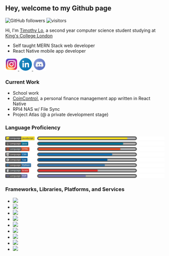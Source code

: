 ## **Hey, welcome to my Github page**
![GitHub followers](https://img.shields.io/github/followers/lochungtin?label=Follow&style=social)
![visitors](https://visitor-badge.glitch.me/badge?page_id=lochungtin.lochungtin)

Hi, I'm <a href="http://lochungtin.github.io/site">Timothy Lo</a>, a second year computer science student studying at <a href="https://www.kcl.ac.uk/">King's College London</a>
- Self taught MERN Stack web developer
- React Native mobile app developer


<a href="https://www.instagram.com/lochungtin/">
    <img width="40" src="icons/instagram.png"/>
</a>
<a href="https://www.linkedin.com/in/timothy-lo-chung-tin/">
    <img width="40" src="icons/linkedin.png"/>
</a>
<a href="https://discordapp.com/users/155275561256747008">
    <img width="40" src="icons/discord.png"/>
</a>

### **Current Work**
- School work
- <a href="http://lochungtin.github.io/coincontrol.web">CoinControl</a>, a personal finance management app written in React Native
- RPI4 NAS w/ File Sync
- Project Atlas (@ a private development stage)

### **Language Proficiency**

<img src="badges/js.svg" alt="prog">
<img src="badges/java.svg" alt="prog">
<img src="badges/html.svg" alt="prog">
<img src="badges/css.svg" alt="prog">
<img src="badges/cpp.svg" alt="prog">
<img src="badges/py.svg" alt="prog">
<img src="badges/scala.svg" alt="prog">
<img src="badges/php.svg" alt="prog">

### **Frameworks, Libraries, Platforms, and Services**

- [![](https://img.shields.io/badge/JavaScript_Framework-React-61DAFB?logo=React&logoColor=white)](https://reactjs.org/)
- [![](https://img.shields.io/badge/JavaScript_Framework-React_Native-61DAFB?logo=React&logoColor=white)](https://reactnative.dev/)
- [![](https://img.shields.io/badge/JavaScript_Library-Redux-764ABC?logo=Redux&logoColor=white)](https://redux.js.org/)
- [![](https://img.shields.io/badge/JavaScript_Library-React_Router-CA4245?logo=React%20Router&logoColor=white)](https://reactrouter.com/)
- [![](https://img.shields.io/badge/Database-MongoDB-47A248?logo=MongoDB&logoColor=white)](https://www.mongodb.com/2)
- [![](https://img.shields.io/badge/Services-Google_Cloud-4285F4?logo=Google%20Cloud&logoColor=white)](https://cloud.google.com/)
- [![](https://img.shields.io/badge/Services-Amazon_AWS-232F3E?logo=Amazon%20AWS&logoColor=white)](https://aws.amazon.com/)
- [![](https://img.shields.io/badge/Mini_PC-Raspberry_Pi-C51A4A?logo=Raspberry%20Pi&logoColor=white)](https://www.raspberrypi.org/)
- [![](https://img.shields.io/badge/MCU-Arduino-00979D?logo=Arduino&logoColor=white)](https://www.raspberrypi.org/)
